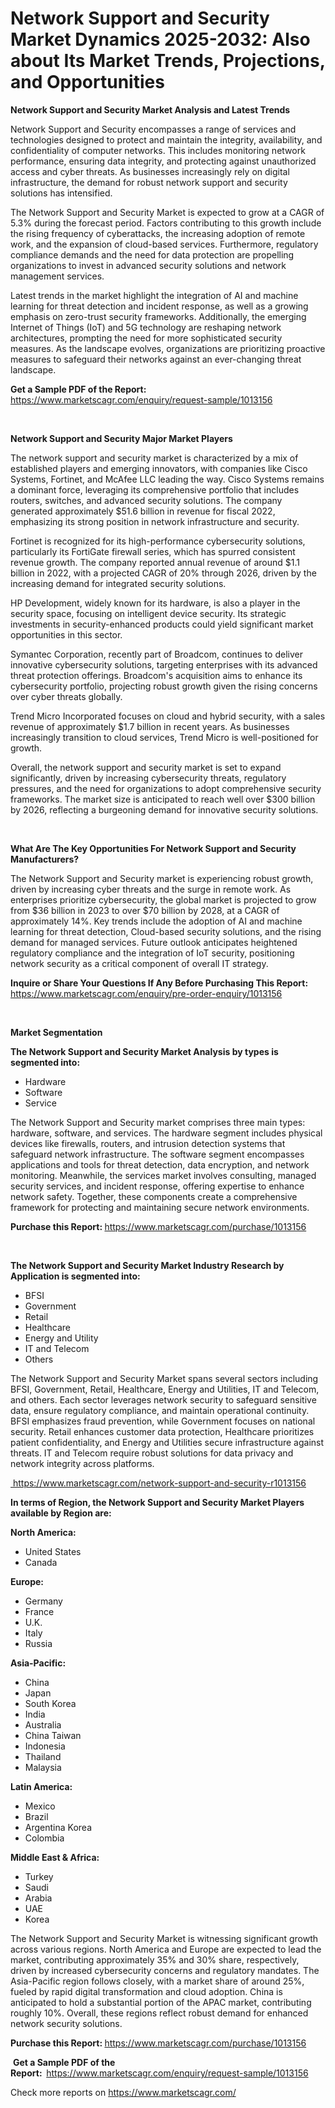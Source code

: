 <p><h1>Network Support and Security Market Dynamics 2025-2032: Also about Its Market Trends, Projections, and Opportunities</h1></p><p><strong>Network Support and Security Market Analysis and Latest Trends</strong></p>
<p><p>Network Support and Security encompasses a range of services and technologies designed to protect and maintain the integrity, availability, and confidentiality of computer networks. This includes monitoring network performance, ensuring data integrity, and protecting against unauthorized access and cyber threats. As businesses increasingly rely on digital infrastructure, the demand for robust network support and security solutions has intensified.</p><p>The Network Support and Security Market is expected to grow at a CAGR of 5.3% during the forecast period. Factors contributing to this growth include the rising frequency of cyberattacks, the increasing adoption of remote work, and the expansion of cloud-based services. Furthermore, regulatory compliance demands and the need for data protection are propelling organizations to invest in advanced security solutions and network management services.</p><p>Latest trends in the market highlight the integration of AI and machine learning for threat detection and incident response, as well as a growing emphasis on zero-trust security frameworks. Additionally, the emerging Internet of Things (IoT) and 5G technology are reshaping network architectures, prompting the need for more sophisticated security measures. As the landscape evolves, organizations are prioritizing proactive measures to safeguard their networks against an ever-changing threat landscape.</p></p>
<p><strong>Get a Sample PDF of the Report:&nbsp;</strong> <a href="https://www.marketscagr.com/enquiry/request-sample/1013156?utm_campaign=1869&utm_medium=2&utm_source=Github&utm_content=ia&utm_term=08032025&utm_id=network-support-and-security">https://www.marketscagr.com/enquiry/request-sample/1013156</a></p>
<p>&nbsp;</p>
<p><strong>Network Support and Security Major Market Players</strong></p>
<p><p>The network support and security market is characterized by a mix of established players and emerging innovators, with companies like Cisco Systems, Fortinet, and McAfee LLC leading the way. Cisco Systems remains a dominant force, leveraging its comprehensive portfolio that includes routers, switches, and advanced security solutions. The company generated approximately $51.6 billion in revenue for fiscal 2022, emphasizing its strong position in network infrastructure and security.</p><p>Fortinet is recognized for its high-performance cybersecurity solutions, particularly its FortiGate firewall series, which has spurred consistent revenue growth. The company reported annual revenue of around $1.1 billion in 2022, with a projected CAGR of 20% through 2026, driven by the increasing demand for integrated security solutions.</p><p>HP Development, widely known for its hardware, is also a player in the security space, focusing on intelligent device security. Its strategic investments in security-enhanced products could yield significant market opportunities in this sector.</p><p>Symantec Corporation, recently part of Broadcom, continues to deliver innovative cybersecurity solutions, targeting enterprises with its advanced threat protection offerings. Broadcom's acquisition aims to enhance its cybersecurity portfolio, projecting robust growth given the rising concerns over cyber threats globally.</p><p>Trend Micro Incorporated focuses on cloud and hybrid security, with a sales revenue of approximately $1.7 billion in recent years. As businesses increasingly transition to cloud services, Trend Micro is well-positioned for growth.</p><p>Overall, the network support and security market is set to expand significantly, driven by increasing cybersecurity threats, regulatory pressures, and the need for organizations to adopt comprehensive security frameworks. The market size is anticipated to reach well over $300 billion by 2026, reflecting a burgeoning demand for innovative security solutions.</p></p>
<p>&nbsp;</p>
<p><strong>What Are The Key Opportunities For Network Support and Security Manufacturers?</strong></p>
<p><p>The Network Support and Security market is experiencing robust growth, driven by increasing cyber threats and the surge in remote work. As enterprises prioritize cybersecurity, the global market is projected to grow from $36 billion in 2023 to over $70 billion by 2028, at a CAGR of approximately 14%. Key trends include the adoption of AI and machine learning for threat detection, Cloud-based security solutions, and the rising demand for managed services. Future outlook anticipates heightened regulatory compliance and the integration of IoT security, positioning network security as a critical component of overall IT strategy.</p></p>
<p><strong>Inquire or Share Your Questions If Any Before Purchasing This Report:</strong> <a href="https://www.marketscagr.com/enquiry/pre-order-enquiry/1013156?utm_campaign=1869&utm_medium=2&utm_source=Github&utm_content=ia&utm_term=08032025&utm_id=network-support-and-security">https://www.marketscagr.com/enquiry/pre-order-enquiry/1013156</a></p>
<p>&nbsp;</p>
<p><strong>Market Segmentation</strong></p>
<p><strong>The Network Support and Security Market Analysis by types is segmented into:</strong></p>
<p><ul><li>Hardware</li><li>Software</li><li>Service</li></ul></p>
<p><p>The Network Support and Security market comprises three main types: hardware, software, and services. The hardware segment includes physical devices like firewalls, routers, and intrusion detection systems that safeguard network infrastructure. The software segment encompasses applications and tools for threat detection, data encryption, and network monitoring. Meanwhile, the services market involves consulting, managed security services, and incident response, offering expertise to enhance network safety. Together, these components create a comprehensive framework for protecting and maintaining secure network environments.</p></p>
<p><strong>Purchase this Report:&nbsp;</strong><a href="https://www.marketscagr.com/purchase/1013156?utm_campaign=1869&utm_medium=2&utm_source=Github&utm_content=ia&utm_term=08032025&utm_id=network-support-and-security">https://www.marketscagr.com/purchase/1013156</a></p>
<p>&nbsp;</p>
<p><strong>The Network Support and Security Market Industry Research by Application is segmented into:</strong></p>
<p><ul><li>BFSI</li><li>Government</li><li>Retail</li><li>Healthcare</li><li>Energy and Utility</li><li>IT and Telecom</li><li>Others</li></ul></p>
<p><p>The Network Support and Security Market spans several sectors including BFSI, Government, Retail, Healthcare, Energy and Utilities, IT and Telecom, and others. Each sector leverages network security to safeguard sensitive data, ensure regulatory compliance, and maintain operational continuity. BFSI emphasizes fraud prevention, while Government focuses on national security. Retail enhances customer data protection, Healthcare prioritizes patient confidentiality, and Energy and Utilities secure infrastructure against threats. IT and Telecom require robust solutions for data privacy and network integrity across platforms.</p></p>
<p><a href="https://www.marketscagr.com/network-support-and-security-r1013156?utm_campaign=1869&utm_medium=2&utm_source=Github&utm_content=ia&utm_term=08032025&utm_id=network-support-and-security">&nbsp;https://www.marketscagr.com/network-support-and-security-r1013156</a></p>
<p><strong>In terms of Region, the Network Support and Security Market Players available by Region are:</strong></p>
<p>
    <p> <strong> North America: </strong>
        <ul>
            <li>United States</li>
            <li>Canada</li>
        </ul>
        </p> 
    <p> <strong> Europe: </strong>
        <ul>
            <li>Germany</li>
            <li>France</li>
            <li>U.K.</li>
            <li>Italy</li>
            <li>Russia</li>
        </ul>
        </p> 
    <p> <strong> Asia-Pacific: </strong>
        <ul>
            <li>China</li>
            <li>Japan</li>
            <li>South Korea</li>
            <li>India</li>
            <li>Australia</li>
            <li>China Taiwan</li>
            <li>Indonesia</li>
            <li>Thailand</li>
            <li>Malaysia</li>
        </ul>
        </p> 
    <p> <strong> Latin America: </strong>
        <ul>
            <li>Mexico</li>
            <li>Brazil</li>
            <li>Argentina Korea</li>
            <li>Colombia</li>
        </ul>
        </p> 
    <p> <strong> Middle East & Africa: </strong>
        <ul>
            <li>Turkey</li>
            <li>Saudi</li>
            <li>Arabia</li>
            <li>UAE</li>
            <li>Korea</li>
        </ul>
    </p>
    </p>
<p><p>The Network Support and Security Market is witnessing significant growth across various regions. North America and Europe are expected to lead the market, contributing approximately 35% and 30% share, respectively, driven by increased cybersecurity concerns and regulatory mandates. The Asia-Pacific region follows closely, with a market share of around 25%, fueled by rapid digital transformation and cloud adoption. China is anticipated to hold a substantial portion of the APAC market, contributing roughly 10%. Overall, these regions reflect robust demand for enhanced network security solutions.</p></p>
<p><strong>Purchase this Report: </strong><a href="https://www.marketscagr.com/purchase/1013156?utm_campaign=1869&utm_medium=2&utm_source=Github&utm_content=ia&utm_term=08032025&utm_id=network-support-and-security">https://www.marketscagr.com/purchase/1013156</a></p>
<p>&nbsp;<strong>Get a Sample PDF of the Report:&nbsp;&nbsp;</strong><a href="https://www.marketscagr.com/enquiry/request-sample/1013156?utm_campaign=1869&utm_medium=2&utm_source=Github&utm_content=ia&utm_term=08032025&utm_id=network-support-and-security">https://www.marketscagr.com/enquiry/request-sample/1013156</a></p>
<p><strong></strong></p>
<p>Check more reports on <a href="https://www.marketscagr.com/?utm_campaign=1869&utm_medium=2&utm_source=Github&utm_content=ia&utm_term=08032025&utm_id=network-support-and-security">https://www.marketscagr.com/</a></p>